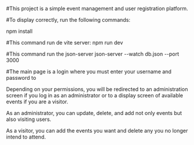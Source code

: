 #This project is a simple event management and user registration platform.

#To display correctly, run the following commands:

npm install

#This command run de vite server:
npm run dev

#This command run the json-server
json-server --watch db.json --port 3000


#The main page is a login where you must enter your username and password to 

Depending on your permissions, you will be redirected to an administration screen if you log in as an administrator or to a display screen of available events if you are a visitor.

As an administrator, you can update, delete, and add not only events but also visiting users.

As a visitor, you can add the events you want and delete any you no longer intend to attend.

